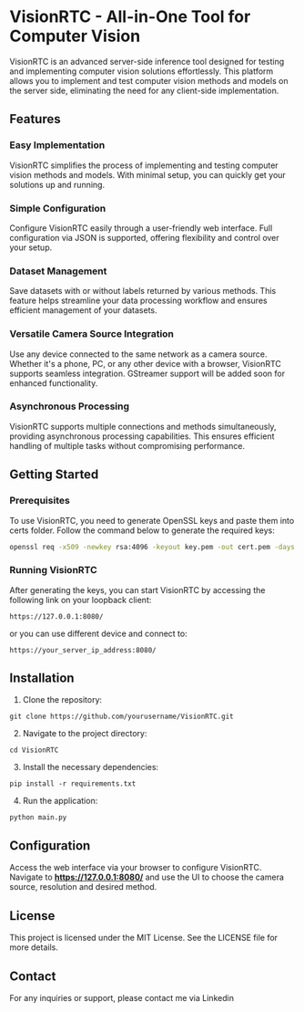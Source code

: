 # VisionRTC - All-in-One Tool for Computer Vision

VisionRTC is an advanced server-side inference tool designed for testing and implementing computer vision solutions effortlessly. This platform allows you to implement and test computer vision methods and models on the server side, eliminating the need for any client-side implementation.

## Features

### Easy Implementation
VisionRTC simplifies the process of implementing and testing computer vision methods and models. With minimal setup, you can quickly get your solutions up and running.

### Simple Configuration
Configure VisionRTC easily through a user-friendly web interface. Full configuration via JSON is supported, offering flexibility and control over your setup.

### Dataset Management
Save datasets with or without labels returned by various methods. This feature helps streamline your data processing workflow and ensures efficient management of your datasets.

### Versatile Camera Source Integration
Use any device connected to the same network as a camera source. Whether it's a phone, PC, or any other device with a browser, VisionRTC supports seamless integration. GStreamer support will be added soon for enhanced functionality.

### Asynchronous Processing
VisionRTC supports multiple connections and methods simultaneously, providing asynchronous processing capabilities. This ensures efficient handling of multiple tasks without compromising performance.

## Getting Started

### Prerequisites

To use VisionRTC, you need to generate OpenSSL keys and paste them into certs folder. Follow the command below to generate the required keys:

```sh
openssl req -x509 -newkey rsa:4096 -keyout key.pem -out cert.pem -days 365 -nodes
```

### Running VisionRTC

After generating the keys, you can start VisionRTC by accessing the following link on your loopback client:

```
https://127.0.0.1:8080/
```

or you can use different device and connect to:
```
https://your_server_ip_address:8080/
```

## Installation

1. Clone the repository:
```
git clone https://github.com/yourusername/VisionRTC.git
```
2. Navigate to the project directory:
```
cd VisionRTC
```
3. Install the necessary dependencies:
```
pip install -r requirements.txt
```
4. Run the application:
```
python main.py
```


## Configuration
Access the web interface via your browser to configure VisionRTC. Navigate to **https://127.0.0.1:8080/** and use the UI to choose the camera source, resolution and desired method.

## License
This project is licensed under the MIT License. See the LICENSE file for more details.

## Contact
For any inquiries or support, please contact me via Linkedin
